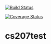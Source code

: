 [![Build Status](https://travis-ci.org/zheng0xd/cs207test.svg?branch=master)](https://travis-ci.org/zheng0xd/cs207test.svg?branch=master)

[![Coverage Status](https://codecov.io/gh/zheng0xd/cs207test/branch/master/graph/badge.svg)](https://codecov.io/gh/zheng0xd/cs207test)
# cs207test